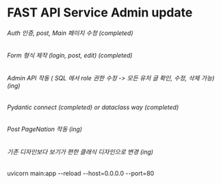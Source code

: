 # FAST API Service Admin update

<!-- ![docs](https://raw.githubusercontent.com/pozuhtuhv/0000_imgstorage/main/005_fastapi_form.png) -->

###### Auth 인증, post, Main 페이지 수정 (completed)
###### Form 형식 제작 (login, post, edit) (completed)
###### Admin API 작동 ( SQL 에서 role 권한 수정 -> 모든 유저 글 확인, 수정, 삭제 가능) (ing)
###### Pydantic connect (completed) or dataclass way (completed)
###### Post PageNation 작동 (ing)
###### 기존 디자인보다 보기가 편한 클래식 디자인으로 변경 (ing)

uvicorn main:app --reload --host=0.0.0.0 --port=80